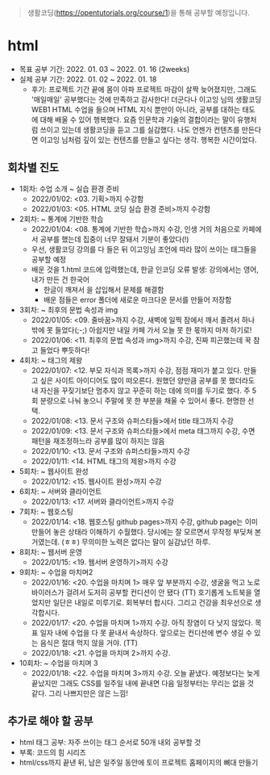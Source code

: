 > 생활코딩(https://opentutorials.org/course/1)을 통해 공부할 예정입니다.

# html

- 목표 공부 기간: 2022. 01. 03 ~ 2022. 01. 16 (2weeks)
- 실제 공부 기간: 2022. 01. 02 ~ 2022. 01. 18
    - 후기: 프로젝트 기간 끝에 몸이 아파 프로젝트 마감이 살짝 늦어졌지만, 그래도 '매일매일' 공부했다는 것에 만족하고 감사한다! 더군다나 이고잉 님의 생활코딩 WEB1 HTML 수업을 들으며 HTML 지식 뿐만이 아니라, 공부를 대하는 태도에 대해 배울 수 있어 행복했다. 요즘 인문학과 기술의 결합이라는 말이 유행처럼 쓰이고 있는데 생활코딩을 듣고 그를 실감했다. 나도 언젠가 컨텐츠를 만든다면 이고잉 님처럼 깊이 있는 컨텐츠를 만들고 싶다는 생각. 행복한 시간이었다.


## 회차별 진도
- 1회차: 수업 소개 ~ 실습 환경 준비
    - 2022/01/02: <03. 기획>까지 수강함
    - 2022/01/03: <05. HTML 코딩 실습 환경 준비>까지 수강함
- 2회차: ~ 통계에 기반한 학습
    - 2022/01/04: <08. 통계에 기반한 학습>까지 수강, 인생 거의 처음으로 카페에서 공부를 했는데 집중이 너무 잘돼서 기분이 좋았다(!)
    - 우선, 생활코딩 강의를 다 들은 뒤 이고잉님 조언에 따라 많이 쓰이는 태그들을 공부할 예정
    - 배운 것을 1.html 코드에 입력했는데, 한글 인코딩 오류 발생: 강의에서는 영어, 내가 만든 건 한국어
        - 한글이 깨져서 <meta charset="utf-8">을 삽입해서 문제를 해결함
        - 배운 점들은 error 폴더에 새로운 마크다운 문서를 만들어 저장함
- 3회차: ~ 최후의 문법 속성과 img
    - 2022/01/05: <09. 줄바꿈>까지 수강, 새벽에 일찍 잠에서 깨서 졸려서 하나 밖에 못 들었다(;-;) 아쉽지만 내일 카페 가서 오늘 못 한 몫까지 마저 하기로!
    - 2022/01/06: <11. 최후의 문법 속성과 img>까지 수강, 진짜 피곤했는데 꾹 참고 들었다 뿌듯하다!
- 4회차: ~ 태그의 제왕
    - 2022/01/07: <12. 부모 자식과 목록>까지 수강, 점점 재미가 붙고 있다. 만들고 싶은 사이트 아이디어도 많이 떠오른다. 원했던 양만큼 공부를 못 했더라도 내 자신을 꾸짖기보단 멈추지 않고 꾸준히 하는 데에 의미를 두기로 했다. 주 5회 분량으로 나눠 놓으니 주말에 못 한 부분을 채울 수 있어서 좋다. 현명한 선택.
    - 2022/01/08: <13. 문서 구조와 슈퍼스타들>에서 title 태그까지 수강
    - 2022/01/09: <13. 문서 구조와 슈퍼스타들>에서 meta 태그까지 수강, 수면 패턴을 재조정하느라 공부를 많이 하지는 않음
    - 2022/01/10: <13. 문서 구조와 슈퍼스타들>까지 수강
    - 2022/01/11: <14. HTML 태그의 제왕>까지 수강
- 5회차: ~ 웹사이트 완성
    - 2022/01/12: <15. 웹사이트 완성>까지 수강
- 6회차: ~ 서버와 클라이언트
    - 2022/01/13: <17. 서버와 클라이언트>까지 수강
- 7회차: ~ 웹호스팅
    - 2022/01/14: <18. 웹호스팅 github pages>까지 수강, github page는 이미 만들어 놓은 상태라 이해하기 수월했다. 당시에는 잘 모르면서 무작정 부딪쳐 본 거였는데. (ㅎㅎ) 무의미한 노력은 없다는 말이 실감났던 하루.
- 8회차: ~ 웹서버 운영
    - 2022/01/15: <19. 웹서버 운영하기>까지 수강
- 9회차: ~ 수업을 마치며2
    - 2022/01/16: <20. 수업을 마치며 1> 매우 앞 부분까지 수강, 생굴을 먹고 노로바이러스가 걸려서 도저히 공부할 컨디션이 안 됐다 (TT) 호기롭게 노트북을 열었지만 일단은 내일로 미루기로. 회복부터 합시다. 그리고 건강을 최우선으로 생각합시다.
    - 2022/01/17: <20. 수업을 마치며 1>까지 수강. 아직 장염이 다 낫지 않았다. 목표 일자 내에 수업을 다 못 끝내서 속상하다. 앞으로는 컨디션에 변수 생길 수 있는 음식은 절대 먹지 않을 거야. (TT)
    - 2022/01/18: <21. 수업을 마치며 2>까지 수강.
- 10회차: ~ 수업을 마치며 3
    - 2022/01/18: <22. 수업을 마치며 3>까지 수강. 오늘 끝냈다. 예정보다는 늦게 끝났지만 그래도 CSS를 일주일 내에 끝내면 다음 일정부터는 무리는 없을 것 같다. 그리 나쁘지만은 않은 느낌!

## 추가로 해야 할 공부
- html 태그 공부: 자주 쓰이는 태그 순서로 50개 내외 공부할 것
- 부록: 코드의 힘 시리즈
- html/css까지 끝낸 뒤, 남은 일주일 동안에 토이 프로젝트 홈페이지의 뼈대 만들기